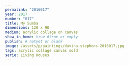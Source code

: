 ```yaml
---
permalink: "2016017"
year: 2017
number: "017"
title: My Sumba
dimensions: 120 x 90
medium: acrylic collage on canvas
show_in_home: true #true or empty
publish: # notyet or blank
image: /assets/p/paintings/davina-stephens-2016017.jpg
tags: acrylic collage canvas sold
serie: Living Houses
---
```

